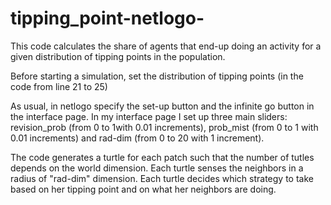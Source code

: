 # tipping_point-netlogo-

This code calculates the share of agents that end-up doing an activity for a given distribution of tipping points in the population.

Before starting a simulation, set the distribution of tipping points (in the code from line 21 to 25) 

As usual, in netlogo specify the set-up button and the infinite go button in the interface page.
In my interface page I set up three main sliders: revision_prob (from 0 to 1with 0.01 increments), prob_mist (from 0 to 1 with 0.01 increments) and rad-dim (from 0 to 20 with 1 increment).

The code generates a turtle for each patch such that the number of tutles depends on the world dimension.
Each turtle senses the neighbors in a radius of "rad-dim" dimension.
Each turtle decides which strategy to take based on her tipping point and on what her neighbors are doing. 

